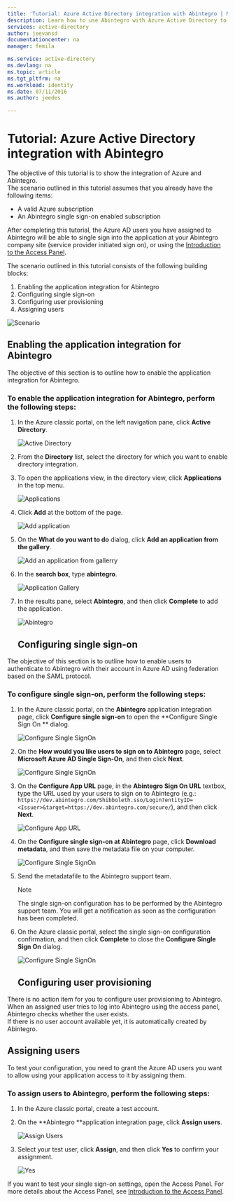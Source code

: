 ```yaml
---
title: 'Tutorial: Azure Active Directory integration with Abintegro | Microsoft Azure'
description: Learn how to use Abintegro with Azure Active Directory to enable single sign-on, automated provisioning, and more!
services: active-directory
author: jeevansd
documentationcenter: na
manager: femila

ms.service: active-directory
ms.devlang: na
ms.topic: article
ms.tgt_pltfrm: na
ms.workload: identity
ms.date: 07/11/2016
ms.author: jeedes

---
```

# Tutorial: Azure Active Directory integration with Abintegro
The objective of this tutorial is to show the integration of Azure and Abintegro.  
The scenario outlined in this tutorial assumes that you already have the following items:

* A valid Azure subscription
* An Abintegro single sign-on enabled subscription

After completing this tutorial, the Azure AD users you have assigned to Abintegro will be able to single sign into the application at your Abintegro company site (service provider initiated sign on), or using the [Introduction to the Access Panel](active-directory-saas-access-panel-introduction.md).

The scenario outlined in this tutorial consists of the following building blocks:

1. Enabling the application integration for Abintegro
2. Configuring single sign-on
3. Configuring user provisioning
4. Assigning users

![Scenario](./media/active-directory-saas-abintegro-tutorial/IC790076.png "Scenario")

## Enabling the application integration for Abintegro
The objective of this section is to outline how to enable the application integration for Abintegro.

### To enable the application integration for Abintegro, perform the following steps:
1. In the Azure classic portal, on the left navigation pane, click **Active Directory**.
   
   ![Active Directory](./media/active-directory-saas-abintegro-tutorial/IC700993.png "Active Directory")
2. From the **Directory** list, select the directory for which you want to enable directory integration.
3. To open the applications view, in the directory view, click **Applications** in the top menu.
   
   ![Applications](./media/active-directory-saas-abintegro-tutorial/IC700994.png "Applications")
4. Click **Add** at the bottom of the page.
   
   ![Add application](./media/active-directory-saas-abintegro-tutorial/IC749321.png "Add application")
5. On the **What do you want to do** dialog, click **Add an application from the gallery**.
   
   ![Add an application from gallerry](./media/active-directory-saas-abintegro-tutorial/IC749322.png "Add an application from gallerry")
6. In the **search box**, type **abintegro**.
   
   ![Application Gallery](./media/active-directory-saas-abintegro-tutorial/IC790077.png "Application Gallery")
7. In the results pane, select **Abintegro**, and then click **Complete** to add the application.
   
   ![Abintegro](./media/active-directory-saas-abintegro-tutorial/IC790078.png "Abintegro")
   
   ## Configuring single sign-on

The objective of this section is to outline how to enable users to authenticate to Abintegro with their account in Azure AD using federation based on the SAML protocol.

### To configure single sign-on, perform the following steps:
1. In the Azure classic portal, on the **Abintegro** application integration page, click **Configure single sign-on** to open the **Configure Single Sign On ** dialog.
   
   ![Configure Single SignOn](./media/active-directory-saas-abintegro-tutorial/IC790079.png "Configure Single SignOn")
2. On the **How would you like users to sign on to Abintegro** page, select **Microsoft Azure AD Single Sign-On**, and then click **Next**.
   
   ![Configure Single SignOn](./media/active-directory-saas-abintegro-tutorial/IC790080.png "Configure Single SignOn")
3. On the **Configure App URL** page, in the **Abintegro Sign On URL** textbox, type the URL used by your users to sign on to Abintegro (e.g.: `https://dev.abintegro.com/Shibboleth.sso/Login?entityID=<Issuer>&target=https://dev.abintegro.com/secure/`), and then click **Next**.
   
   ![Configure App URL](./media/active-directory-saas-abintegro-tutorial/IC790081.png "Configure App URL")
4. On the **Configure single sign-on at Abintegro** page, click **Download metadata**, and then save the metadata file on your computer.
   
   ![Configure Single SignOn](./media/active-directory-saas-abintegro-tutorial/IC790082.png "Configure Single SignOn")
5. Send the metadatafile to the Abintegro support team.
   
   > [!NOTE]
   > The single sign-on configuration has to be performed by the Abintegro support team. You will get a notification as soon as the configuration has been completed.
   > 
6. On the Azure classic portal, select the single sign-on configuration confirmation, and then click **Complete** to close the **Configure Single Sign On** dialog.
   
   ![Configure Single SignOn](./media/active-directory-saas-abintegro-tutorial/IC790083.png "Configure Single SignOn")
   
   ## Configuring user provisioning

There is no action item for you to configure user provisioning to Abintegro.  
When an assigned user tries to log into Abintegro using the access panel, Abintegro checks whether the user exists.  
If there is no user account available yet, it is automatically created by Abintegro.

## Assigning users
To test your configuration, you need to grant the Azure AD users you want to allow using your application access to it by assigning them.

### To assign users to Abintegro, perform the following steps:
1. In the Azure classic portal, create a test account.
2. On the **Abintegro **application integration page, click **Assign users**.
   
   ![Assign Users](./media/active-directory-saas-abintegro-tutorial/IC790084.png "Assign Users")
3. Select your test user, click **Assign**, and then click **Yes** to confirm your assignment.
   
   ![Yes](./media/active-directory-saas-abintegro-tutorial/IC767830.png "Yes")

If you want to test your single sign-on settings, open the Access Panel. For more details about the Access Panel, see [Introduction to the Access Panel](active-directory-saas-access-panel-introduction.md).

